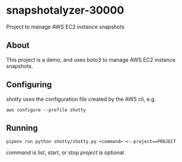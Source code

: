 # snapshotalyzer-30000

Project to manage AWS EC2 instance snapshots

## About

This project is a demo, and uses boto3 to manage AWS EC2 instance snapshots.

## Configuring

shotty uses the configuration file created by the AWS cli, e.g.

`aws configure --profile shotty`

## Running

`pipenv run python shotty/shotty.py <command> <--project==PROJECT`

*command* is list, start, or stop
*project* is optional 

